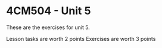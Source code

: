 # 4CM504 - Unit 5

These are the exercises for unit 5.

Lesson tasks are worth 2 points
Exercises are worth 3 points
